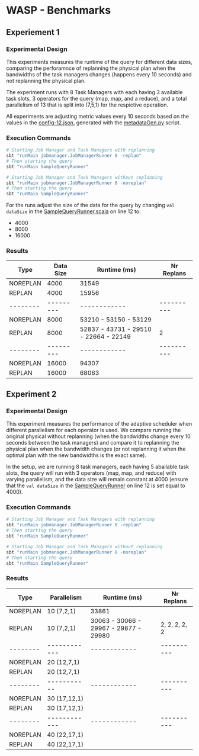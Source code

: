 # WASP - Benchmarks

<!-- TODO Add final plots -->
## Experiement 1

### Experimental Design

This experiments measures the runtime of the query for different data sizes, comparing the perforamnce of replanning the physical plan when the bandwidths of the task managers changes (happens every 10 seconds) and not replanning the physical plan.

The experiment runs with 8 Task Managers with each having 3 available task slots, 3 operators for the query (map, map, and a reduce), and a total parallelism of 13 that is split into (7,5,1) for the respictive operation.

All experiments are adjusting metric values every 10 seconds based on the values in the [config-12.json](/config-12.json), generated with the [metadataGen.py](/src/metadataGen.py) script.

### Execution Commands

```bash
# Starting Job Manager and Task Managers with replanning
sbt "runMain jobmanager.JobManagerRunner 8 -replan"
# Then starting the query
sbt "runMain SampleQueryRunner"

# Starting Job Manager and Task Managers without replanning
sbt "runMain jobmanager.JobManagerRunner 8 -noreplan"
# Then starting the query
sbt "runMain SampleQueryRunner"
```

For the runs adjust the size of the data for the query by changing `val dataSize` in the [SampleQueryRunner.scala](/src/main/scala/jobmanager/SampleQueryRunner.scala) on line 12 to:

- 4000
- 8000
- 16000

### Results

<!-- #ops = 3, #par_total = 13 (7,5,1) -->
<!-- 8 task managers, 5 available task slots each -->
| Type     | Data Size | Runtime (ms) | Nr Replans |
| -------- | --------- | ------------ | ---------- |
| NOREPLAN | 4000      |    31549     |            |
| REPLAN   | 4000      |    15956     |            |
| -------- | --------- | ------------ | ---------- |
| NOREPLAN | 8000      |    53210 - 53150  - 53129   |            |
| REPLAN   | 8000      |    52837 - 43731 - 29510 - 22664 - 22149 |      2      |
| -------- | --------- | ------------ | ---------- |
| NOREPLAN | 16000     |    94307     |            |
| REPLAN   | 16000     |    68063     |            |

## Experiment 2

### Experimental Design

This experiment measures the performance of the adaptive scheduler when different parallelism for each operator is used. We compare running the original physical without replanning (when the bandwidths change every 10 seconds between the task managers) and compare it to replanning the physical plan when the bandwidth changes (or not replanning it when the optimal plan with the new bandwidths is the exact same).

In the setup, we are running 8 task managers, each having 5 abailable task slots, the query will run with 3 operators (map, map, and reduce) with varying parallelism, and the data size will remain constant at 4000 (ensure that the `val dataSize` in the [SampleQueryRunner](https://github.com/nicktehrany/WASP/src/main/scala/jobmanager/SampleQueryRunner.scala) on line 12 is set equal to 4000).

### Execution Commands

```bash
# Starting Job Manager and Task Managers with replanning
sbt "runMain jobmanager.JobManagerRunner 8 -replan"
# Then starting the query
sbt "runMain SampleQueryRunner"

# Starting Job Manager and Task Managers without replanning
sbt "runMain jobmanager.JobManagerRunner 8 -noreplan"
# Then starting the query
sbt "runMain SampleQueryRunner"
```

### Results

<!-- 8 task managers, 5 available task slots each, data size 4000-->
| Type     | Parallelism  | Runtime (ms) | Nr Replans |
| -------- | ------------ | ------------ | ---------- |
| NOREPLAN |  10 (7,2,1)  | 33861      |            |
| REPLAN   |  10 (7,2,1)  | 30063 - 30066 - 29967 - 29877 - 29980                 | 2, 2, 2, 2, 2
| -------- | ------------ | ------------ | ---------- |
| NOREPLAN | 20 (12,7,1)  |         |            |
| REPLAN   | 20 (12,7,1)  |         |            |
| -------- | -----------  | ------------ | ---------- |
| NOREPLAN | 30 (17,12,1) |      |            |
| REPLAN   | 30 (17,12,1) |    |            |
| -------- | ------------ | ------------ | ---------- |
| NOREPLAN | 40 (22,17,1) |         |            |
| REPLAN   | 40 (22,17,1) |         |            |